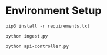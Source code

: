 # Environment Setup

```shell
pip3 install -r requirements.txt
```
```shell
python ingest.py
```

```shell
python api-controller.py
```
